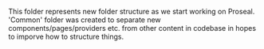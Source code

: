 This folder represents new folder structure as we start working on Proseal.
'Common' folder was created to separate new components/pages/providers etc. from other content in codebase in hopes to imporve how to structure things.
